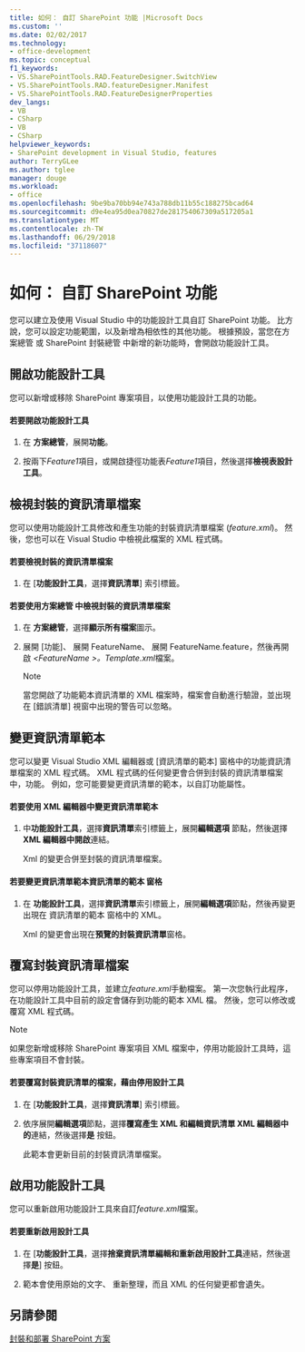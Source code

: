 ```yaml
---
title: 如何： 自訂 SharePoint 功能 |Microsoft Docs
ms.custom: ''
ms.date: 02/02/2017
ms.technology:
- office-development
ms.topic: conceptual
f1_keywords:
- VS.SharePointTools.RAD.FeatureDesigner.SwitchView
- VS.SharePointTools.RAD.featureDesigner.Manifest
- VS.SharePointTools.RAD.FeatureDesignerProperties
dev_langs:
- VB
- CSharp
- VB
- CSharp
helpviewer_keywords:
- SharePoint development in Visual Studio, features
author: TerryGLee
ms.author: tglee
manager: douge
ms.workload:
- office
ms.openlocfilehash: 9be9ba70bb94e743a788db11b55c188275bcad64
ms.sourcegitcommit: d9e4ea95d0ea70827de281754067309a517205a1
ms.translationtype: MT
ms.contentlocale: zh-TW
ms.lasthandoff: 06/29/2018
ms.locfileid: "37118607"
---
```

# <a name="how-to-customize-a-sharepoint-feature"></a>如何： 自訂 SharePoint 功能
  您可以建立及使用 Visual Studio 中的功能設計工具自訂 SharePoint 功能。 比方說，您可以設定功能範圍，以及新增為相依性的其他功能。 根據預設，當您在方案總管 或 SharePoint 封裝總管 中新增的新功能時，會開啟功能設計工具。  
  
## <a name="opening-the-feature-designer"></a>開啟功能設計工具  
 您可以新增或移除 SharePoint 專案項目，以使用功能設計工具的功能。  
  
#### <a name="to-open-the-feature-designer"></a>若要開啟功能設計工具
  
1.  在 **方案總管**，展開**功能**。  
  
2.  按兩下*Feature1*項目，或開啟捷徑功能表*Feature1*項目，然後選擇**檢視表設計工具**。  
  
## <a name="view-the-packaged-manifest-file"></a>檢視封裝的資訊清單檔案  
 您可以使用功能設計工具修改和產生功能的封裝資訊清單檔案 (*feature.xml*)。 然後，您也可以在 Visual Studio 中檢視此檔案的 XML 程式碼。  
  
#### <a name="to-view-the-packaged-manifest-file"></a>若要檢視封裝的資訊清單檔案  
  
1.  在 [**功能設計工具**，選擇**資訊清單**] 索引標籤。  
  
#### <a name="to-view-the-packaged-manifest-file-by-using-solution-explorer"></a>若要使用方案總管 中檢視封裝的資訊清單檔案  
  
1.  在 **方案總管**，選擇**顯示所有檔案**圖示。  
  
2.  展開 [功能]、 展開 FeatureName、 展開 FeatureName.feature，然後再開啟 *\<FeatureName >。Template.xml*檔案。  
  
    > [!NOTE]  
    >  當您開啟了功能範本資訊清單的 XML 檔案時，檔案會自動進行驗證，並出現在 [錯誤清單] 視窗中出現的警告可以忽略。  
  
## <a name="change-the-manifest-template"></a>變更資訊清單範本  
 您可以變更 Visual Studio XML 編輯器或 [資訊清單的範本] 窗格中的功能資訊清單檔案的 XML 程式碼。 XML 程式碼的任何變更會合併到封裝的資訊清單檔案中，功能。 例如，您可能要變更資訊清單的範本，以自訂功能屬性。  
  
#### <a name="to-change-the-manifest-template-by-using-the-xml-editor"></a>若要使用 XML 編輯器中變更資訊清單範本  
  
1.  中**功能設計工具**，選擇**資訊清單**索引標籤上，展開**編輯選項** 節點，然後選擇**XML 編輯器中開啟**連結。  
  
     Xml 的變更合併至封裝的資訊清單檔案。  
  
#### <a name="to-change-the-manifest-template-by-using-the-manifest-template-pane"></a>若要變更資訊清單範本資訊清單的範本 窗格  
  
1.  在 **功能設計工具**，選擇**資訊清單**索引標籤上，展開**編輯選項**節點，然後再變更出現在 資訊清單的範本 窗格中的 XML。  
  
     Xml 的變更會出現在**預覽的封裝資訊清單**窗格。  
  
## <a name="overwrite-the-packaged-manifest-file"></a>覆寫封裝資訊清單檔案  
 您可以停用功能設計工具，並建立*feature.xml*手動檔案。 第一次您執行此程序，在功能設計工具中目前的設定會儲存到功能的範本 XML 檔。 然後，您可以修改或覆寫 XML 程式碼。  
  
> [!NOTE]  
>  如果您新增或移除 SharePoint 專案項目 XML 檔案中，停用功能設計工具時，這些專案項目不會封裝。  
  
#### <a name="to-overwrite-packaged-manifest-file-by-disabling-the-designer"></a>若要覆寫封裝資訊清單的檔案，藉由停用設計工具  
  
1.  在 [**功能設計工具**，選擇**資訊清單**] 索引標籤。  
  
2.  依序展開**編輯選項**節點，選擇**覆寫產生 XML 和編輯資訊清單 XML 編輯器中的**連結，然後選擇**是** 按鈕。  
  
     此範本會更新目前的封裝資訊清單檔案。  
  
## <a name="enable-the-feature-designer"></a>啟用功能設計工具  
 您可以重新啟用功能設計工具來自訂*feature.xml*檔案。  
  
#### <a name="to-re-enable-the-designer"></a>若要重新啟用設計工具  
  
1.  在 [**功能設計工具**，選擇**捨棄資訊清單編輯和重新啟用設計工具**連結，然後選擇**是**] 按鈕。  
  
2.  範本會使用原始的文字、 重新整理，而且 XML 的任何變更都會遺失。  
  
## <a name="see-also"></a>另請參閱
 [封裝和部署 SharePoint 方案](../sharepoint/packaging-and-deploying-sharepoint-solutions.md)  
  
